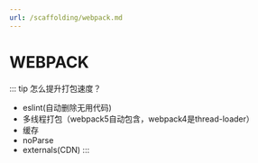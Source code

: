 ```yaml
---
url: /scaffolding/webpack.md
---
```

# WEBPACK

::: tip 怎么提升打包速度？

* eslint(自动删除无用代码)
* 多线程打包（webpack5自动包含，webpack4是thread-loader）
* 缓存
* noParse
* externals(CDN)
  :::
